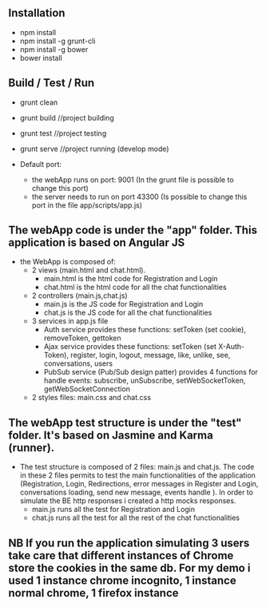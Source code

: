 ## Installation

- npm install
- npm install -g grunt-cli
- npm install -g bower
- bower install

## Build / Test / Run 

- grunt clean
- grunt build //project building
- grunt test //project testing  
- grunt serve //project running (develop mode)  

- Default port: 
  - the webApp runs on port: 9001 (In the grunt file is possible to change this port)
  - the server needs to run on port 43300 (Is possible to change this port in the file app/scripts/app.js)

## The webApp code is under the "app" folder. This application is based on Angular JS 

- the WebApp is composed of:
  - 2 views (main.html and chat.html). 
    - main.html is the html code for Registration and Login
    - chat.html is the html code for all the chat functionalities
  - 2 controllers (main.js,chat.js)
    - main.js is the JS code for Registration and Login
    - chat.js is the JS code for all the chat functionalities
  - 3 services in app.js file
  	- Auth service provides these functions: setToken (set cookie), removeToken, gettoken
  	- Ajax service provides these functions: setToken (set X-Auth-Token), register, login, logout, message, like, unlike, see, conversations, users
  	- PubSub service (Pub/Sub design patter) provides 4 functions for handle events: subscribe, unSubscribe, setWebSocketToken, getWebSocketConnection
  - 2 styles files: main.css and chat.css
  
## The webApp test structure is under the "test" folder. It's based on Jasmine and Karma (runner). 
  - The test structure is composed of 2 files: main.js and chat.js. The code in these 2 files permits to test the main functionalities of the application (Registration, Login, Redirections, error messages in Register and Login, conversations loading, send new message, events handle ). In order to simulate the BE http responses i created a http mocks responses.
    - main.js runs all the test for Registration and Login
    - chat.js runs all the test for all the rest of the chat functionalities


## NB If you run the application simulating 3 users take care that different instances of Chrome store the cookies in the same db. For my demo i used 1 instance chrome incognito, 1 instance normal chrome, 1 firefox instance